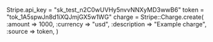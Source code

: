 Stripe.api_key = "sk_test_n2C0wUVHy5nvvNNXyMD3wwB6"
token = "tok_1A5spwJn8d1iXQJmjGX5w1WG"
charge = Stripe::Charge.create(
  :amount => 1000,
  :currency => "usd",
  :description => "Example charge",
  :source => token,
)
